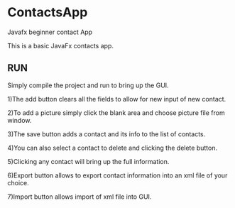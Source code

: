 # ContactsApp
Javafx beginner contact App

This is a basic  JavaFx contacts app.

## RUN

Simply compile the project and run to bring up the GUI. 

1)The add button clears all the fields to allow for new input of new contact.

2)To add a picture simply click the blank area and choose picture file from window.

3)The save button adds a contact and its info to the list of contacts.

4)You can also select a contact to delete and clicking the delete button.

5)Clicking any contact will bring up the full information.

6)Export button allows to export contact information into an xml file of your choice.

7)Import button allows import of xml file into GUI.
